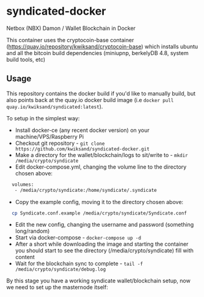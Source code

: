 # syndicated-docker
Netbox (NBX) Damon / Wallet Blockchain in Docker

This container uses the cryptocoin-base container (https://quay.io/repository/kwiksand/cryptocoin-base) which installs ubuntu and all the bitcoin build dependencies (miniupnp, berkelyDB 4.8, system build tools, etc)

## Usage

This repository contains the docker build if you'd like to manually build, but also points back at the quay.io docker build image (i.e `docker pull quay.io/kwiksand/syndicated:latest`).

To setup in the simplest way:
* Install docker-ce (any recent docker version) on your machine/VPS/Raspberry Pi
* Checkout git repository - `git clone https://github.com/kwiksand/syndicated-docker.git`
* Make a directory for the wallet/blockchain/logs to sit/write to - `mkdir /media/crypto/syndicate`
* Edit docker-compose.yml, changing the volume line to the directory chosen above:
```bash
  volumes:
   - /media/crypto/syndicate:/home/syndicate/.syndicate
```
* Copy the example config, moving it to the directory chosen above:
```bash
  cp Syndicate.conf.example /media/crypto/syndicate/Syndicate.conf
```
* Edit the new config, changing the username and password (something long/random)
* Start via docker-compose - `docker-compose up -d`
* After a short while downloading the image and starting the container you should start to see the directory (/media/crypto/syndicate) fill with content
* Wait for the blockchain sync to complete - `tail -f /media/crypto/syndicate/debug.log`

By this stage you have a working syndicate wallet/blockchain setup, now we need to set up the masternode itself:
